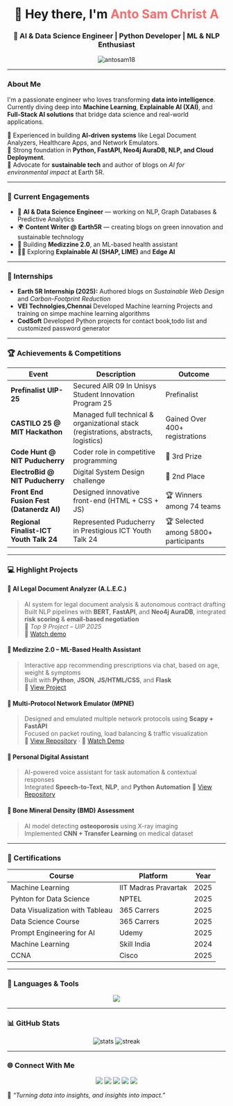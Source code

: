 <h1 align="center">👋 Hey there, I'm <span style="color:#ff6b6b;">Anto Sam Christ A</span></h1>
<h3 align="center">🚀 AI & Data Science Engineer | Python Developer | ML & NLP Enthusiast</h3>

<p align="center">
  <img src="https://komarev.com/ghpvc/?username=antosam18&label=Profile%20Views&color=0e75b6&style=flat" alt="antosam18" />
</p>

---

###  About Me
I'm a passionate engineer who loves transforming **data into intelligence**.  
Currently diving deep into **Machine Learning**, **Explainable AI (XAI)**, and **Full-Stack AI solutions** that bridge data science and real-world applications.  

🔹 Experienced in building **AI-driven systems** like Legal Document Analyzers, Healthcare Apps, and Network Emulators.  
🔹 Strong foundation in **Python, FastAPI, Neo4j AuraDB, NLP, and Cloud Deployment**.  
🔹 Advocate for **sustainable tech** and author of blogs on *AI for environmental impact* at Earth 5R.  

---

### 🔭 Current Engagements
- 🧩 **AI & Data Science Engineer** — working on NLP, Graph Databases & Predictive Analytics  
- 🌍 **Content Writer @ Earth5R** — creating blogs on green innovation and sustainable technology  
- 🧬 Building **Medizzine 2.0**, an ML-based health assistant  
- 🧑‍🏫 Exploring **Explainable AI (SHAP, LIME)** and **Edge AI**

---

### 💼 Internships
- **Earth 5R Internship (2025):** Authored blogs on *Sustainable Web Design* and *Carbon-Footprint Reduction*  
- **VEI Technolgies,Chennai** Developed Machine learning Projects and training on simpe machine learning algorithms 
- **CodSoft** Developed Python projects for contact book,todo list and customized password generator


---

### 🏆 Achievements & Competitions
| Event | Description | Outcome |
|-------|--------------|----------|
| **Prefinalist UIP-25** | Secured AIR 09 In Unisys Student Innovation Program 25 | Prefinalist |
| **CASTILO 25 @ MIT Hackathon** | Managed full technical & organizational stack (registrations, abstracts, logistics) | Gained Over 400+ registrations|
| **Code Hunt @ NIT Puducherry** | Coder role in competitive programming | 🥉 3rd Prize |
| **ElectroBid @ NIT Puducherry** | Digital System Design challenge | 🥈 2nd Place |
| **Front End Fusion Fest (Datanerdz AI)** | Designed innovative front-end (HTML + CSS + JS) | 🏆 Winners among 74 teams |
| **Regional Finalist-ICT Youth Talk 24** | Represented Puducherry in Prestigious ICT Youth Talk 24 | 🏆 Selected among 5800+ participants |

---

### 💻 Highlight Projects
#### 🔹 **AI Legal Document Analyzer (A.L.E.C.)**
> AI system for legal document analysis & autonomous contract drafting  
> Built NLP pipelines with **BERT**, **FastAPI**, and **Neo4j AuraDB**, integrated **risk scoring** & **email-based negotiation**  
> 🏅 *Top 9 Project – UIP 2025*  
 🎥 [Watch demo](https://drive.google.com/file/d/1TSC7G5Ahb2NFgjZEuB3RMg_4R0SyrP9V/view)

#### 🔹 **Medizzine 2.0 – ML-Based Health Assistant**
> Interactive app recommending prescriptions via chat, based on age, weight & symptoms  
> Built with **Python**, **JSON**, **JS/HTML/CSS**, and **Flask**  
🔗 [View Project](https://medizzine.pythonanywhere.com/)

#### 🔹 **Multi-Protocol Network Emulator (MPNE)**
> Designed and emulated multiple network protocols using **Scapy + FastAPI**  
> Focused on packet routing, load balancing & traffic visualization  
🔗 [View Repository](https://github.com/AntoSam18/Multiprotcol-Network-Emulator) · 🎥 [Watch Demo](https://drive.google.com/file/d/1RYjcMthORix1wIY4xgsKobR2rWClVKU4/view)

#### 🔹 **Personal Digital Assistant**
> AI-powered voice assistant for task automation & contextual responses  
> Integrated **Speech-to-Text**, **NLP**, and **Python Automation**
> 🔗 [View Repository](https://github.com/AntoSam18/Personal-Digital-Assitant)

#### 🔹 **Bone Mineral Density (BMD) Assessment**
> AI model detecting **osteoporosis** using X-ray imaging  
> Implemented **CNN + Transfer Learning** on medical dataset

---

### 📜 Certifications
| Course | Platform | Year |
|--------|-----------|------|
| Machine Learning | IIT Madras Pravartak | 2025 |
| Pyhton for Data Science | NPTEL | 2025 |
| Data Visualization with Tableau | 365 Carrers | 2025 |
| Data Science Course | 365 Carrers | 2025 |
| Prompt Engineering for AI | Udemy | 2025 |
| Machine Learning | Skill India  | 2024 |
| CCNA | Cisco | 2025 |


---

### 🧰 Languages & Tools
<p align="center">
  <img src="https://skillicons.dev/icons?i=python,fastapi,flask,html,css,js,bootstrap,git,github,linux,sqlite,mysql,mongodb,neo4j,tensorflow,pytorch,pandas,sklearn,aws,postman,powerbi" />
</p>

---

### 📊 GitHub Stats
<p align="center">
  <img src="https://github-readme-stats.vercel.app/api?username=antosam18&show_icons=true&theme=tokyonight" alt="stats"/>
  <img src="https://github-readme-streak-stats.herokuapp.com/?user=antosam18&theme=tokyonight" alt="streak"/>
</p>

---

### 🌐 Connect With Me
<p align="center">
  <a href="mailto:antosamchrist18@gmail.com"><img src="https://img.shields.io/badge/Email-D14836?style=for-the-badge&logo=gmail&logoColor=white"/></a>
  <a href="https://www.linkedin.com/in/anto-sam-christ-a-549a75258/"><img src="https://img.shields.io/badge/LinkedIn-0077B5?style=for-the-badge&logo=linkedin&logoColor=white"/></a>
    <a href="https://antosamchrista.netlify.app"><img src="https://img.shields.io/badge/Portfolio-000000?style=for-the-badge&logo=google-chrome&logoColor=white"/></a>
  <a href="https://instagram.com/me_carpediem"><img src="https://img.shields.io/badge/Instagram-E4405F?style=for-the-badge&logo=instagram&logoColor=white"/></a>
  <a href="https://www.youtube.com/@antosam5052"><img src="https://img.shields.io/badge/YouTube-FF0000?style=for-the-badge&logo=youtube&logoColor=white"/></a>

</p>

💬 *“Turning data into insights, and insights into impact.”*
